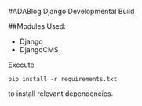 #ADABlog Django Developmental Build

##Modules Used: 
* Django
* DjangoCMS

Execute
~~~~
pip install -r requirements.txt
~~~~
to install relevant dependencies. 
